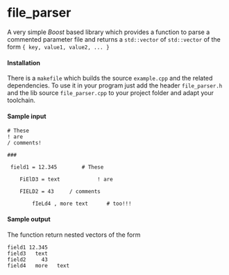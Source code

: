 # file_parser
A very simple _Boost_ based library which provides a function to parse a commented parameter file and returns a ``std::vector`` of ``std::vector`` of the form ``{ key, value1, value2, ... }``

#### Installation
There is a ``makefile`` which builds the source ``example.cpp`` and the related dependencies. To use it in your program just add the header ``file_parser.h`` and the lib source ``file_parser.cpp`` to your project folder and adapt your toolchain.

#### Sample input
```
# These
! are
/ comments!

###

 field1 = 12.345        # These

	FiElD3 = text            ! are

    FIELD2 = 43     / comments

		fIeLd4 , more text      # too!!!
```

#### Sample output
The function return nested vectors of the form
```
field1 12.345
field3   text
field2     43
field4   more   text
```
